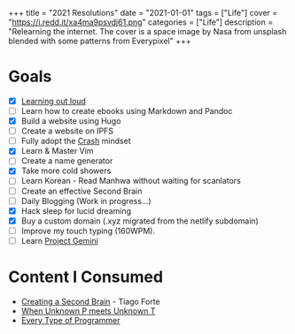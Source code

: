 +++
title = "2021 Resolutions"
date = "2021-01-01"
tags = ["Life"]
cover = "https://i.redd.it/xa4ma9psvdj61.png"
categories = ["Life"]
description = "Relearning the internet. The cover is a space image by Nasa from unsplash blended with some patterns from Everypixel"
+++

# Goals
- [x] [Learning out loud](https://discoverpraxis.com/3-reasons-learn-loud/) 
- [ ] Learn how to create ebooks using Markdown and Pandoc
- [x] Build a website using Hugo
- [ ] Create a website on IPFS
- [ ] Fully adopt the [Crash](https://crash.co/) mindset
- [x] Learn & Master Vim
- [ ] Create a name generator 
- [x] Take more cold showers
- [ ] Learn Korean - Read Manhwa without waiting for scanlators 
- [ ] Create an effective Second Brain
- [ ] Daily Blogging (Work in progress...)
- [x] Hack sleep for lucid dreaming
- [x] Buy a custom domain (.xyz migrated from the netlify subdomain)
- [ ] Improve my touch typing (160WPM).
- [ ] Learn [Project Gemini](https://gemini.circumlunar.space/)

# Content I Consumed
- [Creating a Second Brain](https://www.youtube.com/watch?v=5zhCd04a-4w) - Tiago Forte
- [When Unknown P meets Unknown T](https://www.youtube.com/watch?v=hms7F5OqwGg)
- [Every Type of Programmer](https://www.youtube.com/watch?v=ttcflCFd5B8)
<!-- Digital homelessness is one of the biggest problems that affects a lot of people on the internet, but the truth be told you can change that.If you are willing to accept our Lord and saviot, Square space, you will get 15% of your first purchase. Suquarespace is a platform for all of us sinners who wish to be born again and start afresh by creating a website. Come just as you are, weird, weary, wicked, even if you dont know how to code, just come. Come and partake of the fruit that cures digital homelessness and build your website today. Use promo code ... -->
